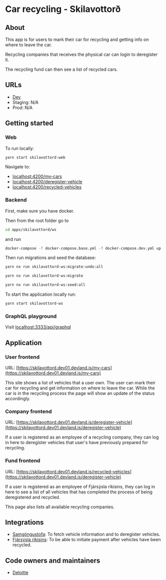 # Car recycling - Skilavottorð

## About

This app is for users to mark their car for recycling and getting info on where to leave the car.

Recycling companies that receives the physical car can login to deregister it.

The recycling fund can then see a list of recycled cars.

## URLs

- [Dev](https://skilavottord.dev01.devland.is)
- Staging: N/A
- Prod: N/A

## Getting started

### Web

To run locally:

```bash
yarn start skilavottord-web
```

Navigate to:

- [localhost:4200/my-cars](http://localhost:4200/my-cars)
- [localhost:4200/deregister-vehicle](http://localhost:4200/deregister-vehicle)
- [localhost:4200/recycled-vehicles](http://localhost:4200/recycled-vehicles)

### Backend

First, make sure you have docker.

Then from the root folder go to

```bash
cd apps/skilavottord/ws
```

and run

```bash
docker-compose -f docker-compose.base.yml -f docker-compose.dev.yml up -d
```

Then run migrations and seed the database:

```bash
yarn nx run skilavottord-ws:migrate:undo:all
```

```bash
yarn nx run skilavottord-ws:migrate
```

```bash
yarn nx run skilavottord-ws:seed:all
```

To start the application locally run:

```bash
yarn start skilavottord-ws
```

### GraphQL playground

Visit [localhost:3333/api/graphql](http://localhost:3333/api/graphql)

## Application

### User frontend

URL: [https://skilavottord.dev01.devland.is/my-cars](https://skilavottord.dev01.devland.is/my-cars)

This site shows a list of vehicles that a user own. The user can mark their car for recycling and get information on where to leave the car.
While the car is in the recycling process the page will show an update of the status accordingly.

### Company frontend

URL: [https://skilavottord.dev01.devland.is/deregister-vehicle](https://skilavottord.dev01.devland.is/deregister-vehicle)

If a user is registered as an employee of a recycling company, they can log in here to deregister vehicles that user's have previously prepared for recycling.

### Fund frontend

URL: [https://skilavottord.dev01.devland.is/recycled-vehicles](https://skilavottord.dev01.devland.is/deregister-vehicle)

If a user is registered as an employee of Fjársýsla ríkisins, they can log in here to see a list of all vehicles that has completed the process of being deregistered and recycled.

This page also lists all available recycling companies.

## Integrations

- [Samgöngustofa](https://www.samgongustofa.is/): To fetch vehicle information and to deregister vehicles.
- [Fjársýsla ríkisins](https://www.fjs.is/): To be able to initiate payment after vehicles have been recycled.

## Code owners and maintainers

- [Deloitte](https://github.com/orgs/island-is/teams/deloitte/members)
